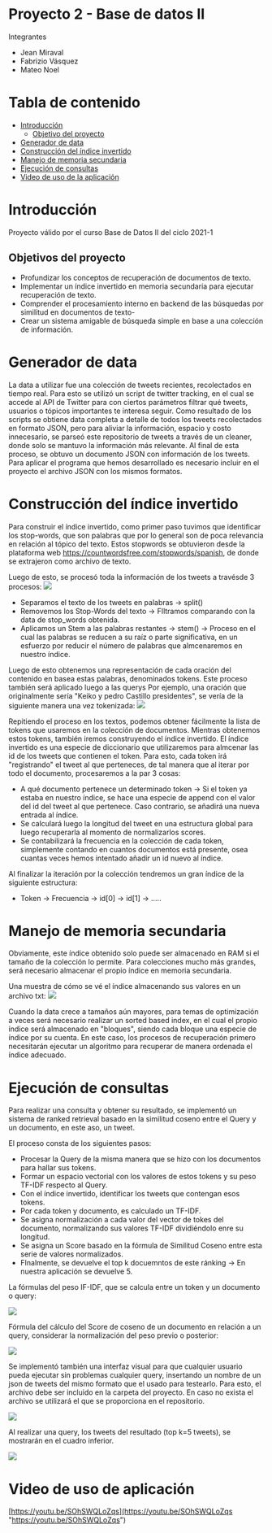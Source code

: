
# <div align="center">
  <h1>Proyecto 2 - Base de datos II </h1>
</div>

Integrantes
- Jean Miraval
- Fabrizio Vásquez
- Mateo Noel

# Tabla de contenido

- [Introducción](#Introducción)
    - [Objetivo del proyecto](#Objetivo-del-proyecto)
- [Generador de data](#Generador-de-data)
- [Construcción del índice invertido](#Construcción-del-índice-invertido)
- [Manejo de memoria secundaria](#Manejo-de-memoria-secundaria)
- [Ejecución de consultas](#Ejecución-de-consultas)
- [Video de uso de la aplicación](#Video-de-uso-de-aplicación)

# Introducción
Proyecto válido por el curso Base de Datos II del ciclo 2021-1
## Objetivos del proyecto
- Profundizar los conceptos de recuperación de documentos de texto.
- Implementar un índice invertido en memoria secundaria para ejecutar recuperación de texto.
- Comprender el procesamiento interno en backend de las búsquedas por similitud en documentos de texto-
- Crear un sistema amigable de búsqueda simple en base a una colección de información.

# Generador de data
La data a utilizar fue una colección de tweets recientes, recolectados en tiempo real. Para esto se utilizó un script de twitter tracking, en el cual se accede al API de Twitter para con ciertos parámetros filtrar qué tweets, usuarios o tópicos importantes te interesa seguir.
Como resultado de los scripts se obtiene data completa a detalle de todos los tweets recolectados en formato JSON, pero para aliviar la información, espacio y costo innecesario, se parseó este repositorio de tweets a través de un cleaner, donde solo se mantuvo la información más relevante.
Al final de esta proceso, se obtuvo un documento JSON con información de los tweets. Para aplicar el programa que hemos desarrollado es necesario incluir en el proyecto el archivo JSON con los mismos formatos.

# Construcción del índice invertido
Para construir el índice invertido, como primer paso tuvimos que identificar los stop-words, que son palabras que por lo general son de poca relevancia en relación al tópico del texto. Estos stopwords se obtuvieron desde la plataforma web https://countwordsfree.com/stopwords/spanish, de donde se extrajeron como archivo de texto.


Luego de esto, se procesó toda la información de los tweets a travésde 3 procesos:
   <image src= https://media.discordapp.net/attachments/731643901248536657/861472435098222642/unknown.png>
 - Separamos el texto de los tweets en palabras -> split()
 - Removemos los Stop-Words del texto -> FIltramos comparando con la data de stop_words obtenida.
 - Aplicamos un Stem a las palabras restantes -> stem() -> Proceso en el cual las palabras se reducen a su raíz o parte significativa, en un esfuerzo por reducir el número de palabras que almcenaremos en nuestro índice.

Luego de esto obtenemos una representación de cada oración del contenido en basea estas palabras, denominados tokens. Este proceso también será aplicado luego a las querys
Por ejemplo, una oración que originalmente sería "Keiko y pedro Castillo presidentes", se vería de la siguiente manera una vez tokenizada:
<image src=https://media.discordapp.net/attachments/731643901248536657/861473133859831828/unknown.png>

Repitiendo  el proceso en los textos, podemos obtener fácilmente la lista de tokens que usaremos en la colección de documentos. Mientras obtenemos estos tokens, también iremos construyendo el índice invertido. El índice invertido es una especie de diccionario que utilizaremos para almcenar las id de los tweets que contienen el token. Para esto, cada token irá "registrando" el tweet al que perteneces, de tal manera que al iterar por todo el documento, procesaremos a la par 3 cosas:

 - A qué documento pertenece un determinado token -> Si el token ya estaba en nuestro índice, se hace una especie de append con el valor del id del tweet al que pertenece. Caso contrario, se añadirá una nueva entrada al índice.
 - Se calculará luego la longitud del tweet en una estructura global para luego recuperarla al momento de normalizarlos scores.
 - Se contabilizará la frecuencia en la colección de cada token, simplemente contando en cuantos documentos está presente, osea cuantas veces hemos intentado añadir un id nuevo al índice.

Al finalizar la iteración por la colección tendremos un gran índice de la siguiente estructura:

 - Token -> Frecuencia -> id[0] -> id[1] -> .....

# Manejo de memoria secundaria
Obviamente, este índice obtenido solo puede ser almacenado en RAM si el tamaño de la colección lo permite. Para colecciones mucho más grandes, será necesario almacenar el propio índice en memoria secundaria.

Una muestra de cómo se vé el índice almacenando sus valores en un archivo txt:
<image src=https://media.discordapp.net/attachments/731643901248536657/861474847653625876/unknown.png>

Cuando la data crece a tamaños aún mayores, para temas de optimización a veces será necesario realizar un sorted based index, en el cual el propio índice será almacenado en "bloques", siendo cada bloque una especie de índice por su cuenta. En este caso, los procesos de recuperación primero necesitarán ejecutar un algoritmo para recuperar de manera ordenada el índice adecuado.

# Ejecución de consultas
Para realizar una consulta y obtener su resultado, se implementó un sistema de ranked retrieval basado en la similitud coseno entre el Query y  un documento,  en este aso, un tweet.

El proceso consta de los siguientes pasos:

 - Procesar la Query de la misma manera que se hizo con los documentos para hallar sus tokens.
 - Formar un espacio vectorial con los valores de estos tokens y su peso TF-IDF respecto al  Query.
 - Con el índice invertido, identificar los tweets que contengan esos tokens.
 - Por cada token y documento, es calculado un TF-IDF.
 - Se  asigna normalización a cada  valor del vector de tokes del documento, normalizando sus valores TF-IDF dividiéndolo enre su longitud.
 - Se asigna un Score basado en la fórmula de Similitud Coseno entre esta serie de valores  normalizados.
 - FInalmente, se devuelve el top k docuemntos de este ránking -> En nuestra aplicación se devuelve 5.

La fórmulas del peso IF-IDF, que se calcula entre un token y un documento o query:

<image src=https://media.discordapp.net/attachments/731643901248536657/861478340490035200/unknown.png>

Fórmula del cálculo del Score de coseno de un documento en relación a un query, considerar la normalización del peso previo o posterior:

<image src=https://media.discordapp.net/attachments/731643901248536657/861478369492860938/unknown.png>






Se implementó también una interfaz visual para que cualquier usuario pueda ejecutar sin problemas cualquier query, insertando un nombre de un json de tweets del mismo formato que el usado para testearlo. Para esto, el archivo debe ser incluido en la carpeta del proyecto. En caso no exista el archivo se utilizará el que se proporciona en el repositorio.

<image src=https://media.discordapp.net/attachments/731643901248536657/861478870784147507/unknown.png>

Al realizar una query, los tweets del resultado (top k=5 tweets), se mostrarán en el cuadro inferior.

<image src=https://media.discordapp.net/attachments/731643901248536657/861478977063616562/unknown.png?>

# Video de uso de aplicación

[https://youtu.be/SOhSWQLoZqs](https://youtu.be/SOhSWQLoZqs "https://youtu.be/SOhSWQLoZqs")

